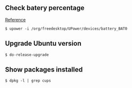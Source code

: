 ## Check batery percentage

[Reference](https://www.cyberciti.biz/faq/linux-laptop-battery-status-temperature/)

```
$ upower -i /org/freedesktop/UPower/devices/battery_BAT0
```

## Upgrade Ubuntu version

```
$ do-release-upgrade
```

## Show packages installed

```
$ dpkg -l | grep cups
```


